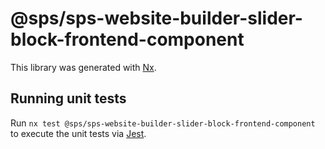 # @sps/sps-website-builder-slider-block-frontend-component

This library was generated with [Nx](https://nx.dev).

## Running unit tests

Run `nx test @sps/sps-website-builder-slider-block-frontend-component` to execute the unit tests via [Jest](https://jestjs.io).

